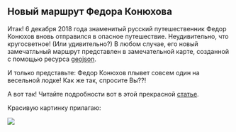 ## Новый маршрут Федора Конюхова
Итак! 6 декабря 2018 года знаменитый русский путешественник Федор Конюхов вновь отправился в опасное путешествие. Неудивительно, что кругосветное! (Или удивительно?)
В любом случае, его новый замечатльный маршрут представлен в замечательной карте, созданной с помощью ресурса [geojson](http://geojson.io).

И только представьте: Федор Конюхов плывет совсем один на весельной лодке! Как же так, спросите Вы??!

А вот так! Читайте подробности вот в этой прекрасной [статье](https://tass.ru/obschestvo/5877709).

Красивую картинку прилагаю:

![](http://4.bp.blogspot.com/-ryjq0Kr9UUU/U4sPQGcaWhI/AAAAAAAAFFQ/VNAhMdCW1PA/s1600/boat.jpg)
